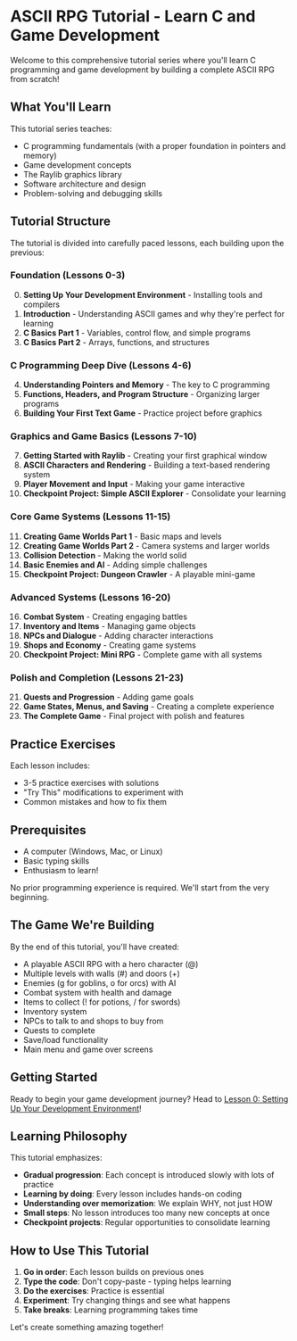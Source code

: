 # ASCII RPG Tutorial - Learn C and Game Development

Welcome to this comprehensive tutorial series where you'll learn C programming and game development by building a complete ASCII RPG from scratch!

## What You'll Learn

This tutorial series teaches:
- C programming fundamentals (with a proper foundation in pointers and memory)
- Game development concepts
- The Raylib graphics library
- Software architecture and design
- Problem-solving and debugging skills

## Tutorial Structure

The tutorial is divided into carefully paced lessons, each building upon the previous:

### Foundation (Lessons 0-3)
0. **Setting Up Your Development Environment** - Installing tools and compilers
1. **Introduction** - Understanding ASCII games and why they're perfect for learning
2. **C Basics Part 1** - Variables, control flow, and simple programs
3. **C Basics Part 2** - Arrays, functions, and structures

### C Programming Deep Dive (Lessons 4-6)
4. **Understanding Pointers and Memory** - The key to C programming
5. **Functions, Headers, and Program Structure** - Organizing larger programs
6. **Building Your First Text Game** - Practice project before graphics

### Graphics and Game Basics (Lessons 7-10)
7. **Getting Started with Raylib** - Creating your first graphical window
8. **ASCII Characters and Rendering** - Building a text-based rendering system
9. **Player Movement and Input** - Making your game interactive
10. **Checkpoint Project: Simple ASCII Explorer** - Consolidate your learning

### Core Game Systems (Lessons 11-15)
11. **Creating Game Worlds Part 1** - Basic maps and levels
12. **Creating Game Worlds Part 2** - Camera systems and larger worlds
13. **Collision Detection** - Making the world solid
14. **Basic Enemies and AI** - Adding simple challenges
15. **Checkpoint Project: Dungeon Crawler** - A playable mini-game

### Advanced Systems (Lessons 16-20)
16. **Combat System** - Creating engaging battles
17. **Inventory and Items** - Managing game objects
18. **NPCs and Dialogue** - Adding character interactions
19. **Shops and Economy** - Creating game systems
20. **Checkpoint Project: Mini RPG** - Complete game with all systems

### Polish and Completion (Lessons 21-23)
21. **Quests and Progression** - Adding game goals
22. **Game States, Menus, and Saving** - Creating a complete experience
23. **The Complete Game** - Final project with polish and features

## Practice Exercises

Each lesson includes:
- 3-5 practice exercises with solutions
- "Try This" modifications to experiment with
- Common mistakes and how to fix them

## Prerequisites

- A computer (Windows, Mac, or Linux)
- Basic typing skills
- Enthusiasm to learn!

No prior programming experience is required. We'll start from the very beginning.

## The Game We're Building

By the end of this tutorial, you'll have created:
- A playable ASCII RPG with a hero character (@)
- Multiple levels with walls (#) and doors (+)
- Enemies (g for goblins, o for orcs) with AI
- Combat system with health and damage
- Items to collect (! for potions, / for swords)
- Inventory system
- NPCs to talk to and shops to buy from
- Quests to complete
- Save/load functionality
- Main menu and game over screens

## Getting Started

Ready to begin your game development journey? Head to [Lesson 0: Setting Up Your Development Environment](lessons/00-setup.md)!

## Learning Philosophy

This tutorial emphasizes:
- **Gradual progression**: Each concept is introduced slowly with lots of practice
- **Learning by doing**: Every lesson includes hands-on coding
- **Understanding over memorization**: We explain WHY, not just HOW
- **Small steps**: No lesson introduces too many new concepts at once
- **Checkpoint projects**: Regular opportunities to consolidate learning

## How to Use This Tutorial

1. **Go in order**: Each lesson builds on previous ones
2. **Type the code**: Don't copy-paste - typing helps learning
3. **Do the exercises**: Practice is essential
4. **Experiment**: Try changing things and see what happens
5. **Take breaks**: Learning programming takes time

Let's create something amazing together!